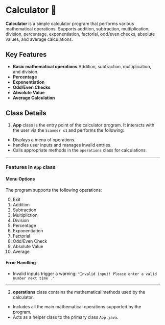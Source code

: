 # Calculator 🧮
**Calculator** is a simple calculator program that performs various mathematical operations. Supports addition, subtraction, multiplication, division, percentage, exponentiation, factorial, odd/even checks, absolute values, and average calculations.

## Key Features
- **Basic mathematical operations** Addition, subtraction, multiplication, and  division.
- **Percentage**
- **Exponentiation**
- **Odd/Even Checks**
- **Absolute Value**
- **Average Calculation**

## Class Details

1. **App** class is the entry point of the calculator program. It interacts with the user via the `Scanner s1`  and performs the following:
- Displays a menu of operations.
- handles user inputs and manages invalid entries.
- Calls appropriate methods in the `operations` class for calculations.
---
### **Features in `App` class**
####  **Menu Options**
The program supports the following operations:
 
 0. Exit
1. Addition
2. Subtraction
3. Multipliction
4. Division
5. Percentage
6. Exponentiation
7. Factorial
8. Odd/Even Check
9. Absolute Value
10. Average

####  **Error Handling**
-  Invalid inputs trigger a warning:
`"Invalid input! Please enter a valid number next time ."`  
---


2. **operations** class contains the mathematical methods used by the calculator.
- Includes all the main mathematical operations supported by the program.
- Acts as a helper class to the primary class `App.java`.




<!--stackedit_data:
eyJoaXN0b3J5IjpbNTIxNDk0MjExLC04ODg2NzIzMzEsLTE5Nj
E5NjUyNDYsLTE5NzM5ODI5NDEsMTE4MTQ5ODg2NSwtNDQ2MzE5
MTQyLDIwNDIyNzkyMDksNDI0NTYyOTA0XX0=
-->